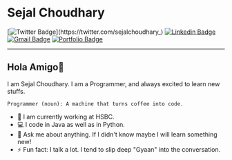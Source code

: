 # Sejal Choudhary

[![Twitter Badge](https://img.shields.io/badge/-Twitter-1ca0f1?style=flat-square&labelColor=1ca0f1&logo=twitter&logoColor=white&link=https://twitter.com/sejalchoudhary_)](https://twitter.com/sejalchoudhary_) 
[![Linkedin Badge](https://img.shields.io/badge/-LinkedIn-blue?style=flat-square&logo=Linkedin&logoColor=white&link=https://www.linkedin.com/in/sejal-choudhary-9a33ab170/)](https://www.linkedin.com/in/sejal-choudhary-9a33ab170/) 
[![Gmail Badge](https://img.shields.io/badge/-Gmail-c14438?style=flat-square&logo=Gmail&logoColor=white&link=mailto:sejalc230@gmail.com)](sejalc230@gmail.com)
[![Portfolio Badge](https://img.shields.io/badge/-Portfolio-gray?link=https://sejal129.github.io/)](https://sejal129.github.io/)

---
## Hola Amigo👋

I am Sejal Choudhary. I am a Programmer, and always excited to learn new stuffs. 
```
Programmer (noun): A machine that turns coffee into code.
```
- 🏢 I am currently working at HSBC.
- :computer: I code in Java as well as in Python.
- 💬 Ask me about anything. If I didn't know maybe I will learn something new!
- ⚡ Fun fact: I talk a lot. I tend to slip deep "Gyaan" into the conversation.
